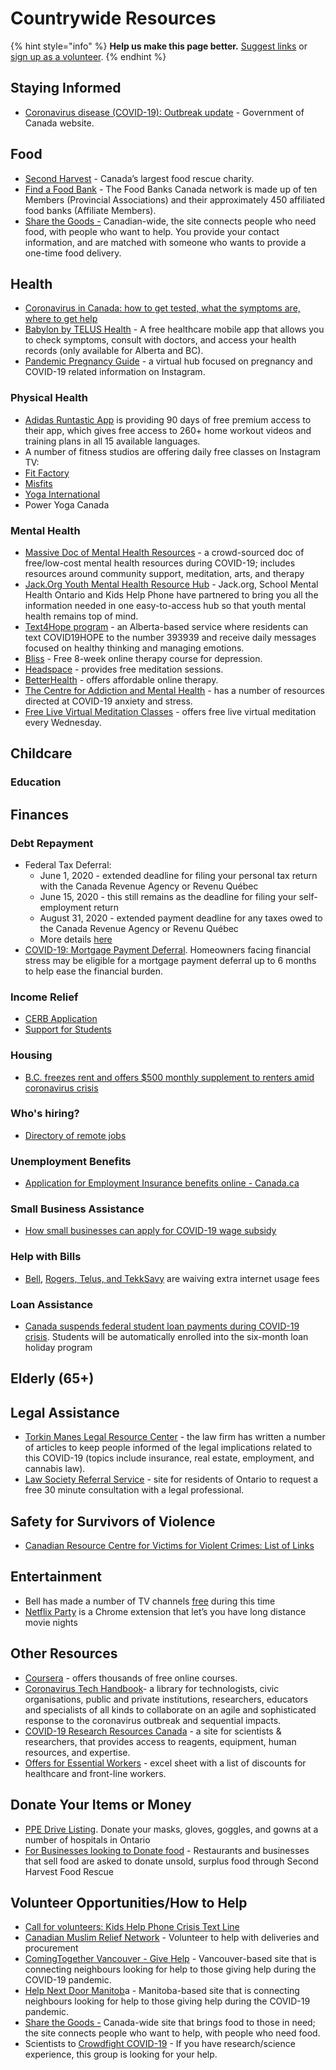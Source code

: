 # Countrywide Resources

{% hint style="info" %}
**Help us make this page better.** [Suggest links](https://forms.gle/ykTSst9uoWceo5fn8%20) or [sign up as a volunteer](https://forms.gle/8z7yuJyz1m76y4Hi8).
{% endhint %}

## Staying Informed

* [Coronavirus disease \(COVID-19\): Outbreak update](https://www.canada.ca/en/public-health/services/diseases/2019-novel-coronavirus-infection.html) - Government of Canada website. 

## Food

* [Second Harvest](https://secondharvest.ca/)  - Canada’s largest food rescue charity. 
* [Find a Food Bank](https://www.foodbankscanada.ca/utility-pages/find-a-food-bank.aspx) - The Food Banks Canada network is made up of ten Members \(Provincial Associations\) and their approximately 450 affiliated food banks \(Affiliate Members\).
* [Share the Goods -](https://www.sharethegoods.ca.) Canadian-wide, the site connects people who need food, with people who want to help. You provide your contact information, and are matched with someone who wants to provide a one-time food delivery.

## Health

* [Coronavirus in Canada: how to get tested, what the symptoms are, where to get help](https://www.macleans.ca/society/health/coronavirus-in-canada-how-to-get-tested-what-the-symptoms-are-where-to-get-help/?fbclid=IwAR2DU2ER4axgdowHLdz4aV2fGwLvyIds1OVmXC0JJbmYOQGzjWSgMXR2Rvw)
* [Babylon by TELUS Health](https://www.telus.com/en/on/health/personal/babylon) -  A free healthcare mobile app that allows you to check symptoms, consult with doctors, and access your health records \(only available for Alberta and BC\).
* [Pandemic Pregnancy Guide](https://www.instagram.com/pandemicpregnancyguide/) - a virtual hub focused on pregnancy and COVID-19 related information on Instagram. 

### Physical Health

* [Adidas Runtastic App](https://www.runtastic.com/checkout/results?experiments=benefits_footer&hide_progress_indicator=true&code=RNT-WBDA-XAVD&utm_campaign=home_workout_2020&utm_content=premium&utm_medium=email.newsletter&utm_source=runtastic&utm_term=2020-03-22&ut=65c587c02bf8a4a1166b9a262229377049160c2f&sc_src=email_2061300&sc_lid=24325610&sc_uid=nx6hB0LUkO&sc_llid=25137) is providing 90 days of free premium access to their app, which gives free access to 260+ home workout videos and training plans in all 15 available languages.
* A number of fitness studios are offering daily free classes on Instagram TV: 
* [Fit Factory](https://www.instagram.com/fitfactoryto/?hl=en)
* [Misfits](https://www.instagram.com/misfits/)
* [Yoga International](https://www.instagram.com/yoga_international/)
* Power Yoga Canada 

### Mental Health

* [Massive Doc of Mental Health Resources](http://bit.ly/covid19-mentalhealth) - a crowd-sourced doc of free/low-cost mental health resources during COVID-19; includes resources around community support, meditation, arts, and therapy
* [Jack.Org Youth Mental Health Resource Hub](https://jack.org/covid?fbclid=IwAR2_HkI2n0CSKaSPv8I45pB4vVMed5YboCX8aGPXZGsdsLp9fg_QTk5dAw4) - Jack.org, School Mental Health Ontario and Kids Help Phone have partnered to bring you all the information needed in one easy-to-access hub so that youth mental health remains top of mind.
* [Text4Hope program](https://www.albertahealthservices.ca/topics/Page17019.aspx) - an Alberta-based service where residents can text COVID19HOPE to the number 393939 and receive daily messages focused on healthy thinking and managing emotions.
* [Bliss](https://cimhs.com/) - Free 8-week online therapy course for depression.
* [Headspace](https://www.headspace.com/covid-19) - provides free meditation sessions. 
* [BetterHealth](https://www.betterhelp.com/) - offers affordable online therapy. 
* [The Centre for Addiction and Mental Health](https://www.camh.ca/en/health-info/mental-health-and-covid-19) - has a number of resources directed at COVID-19 anxiety and stress.
* [Free Live Virtual Meditation Classes](https://peakwellnessco.com/free-live-meditations/) - offers free live virtual meditation every Wednesday.

## Childcare

### Education

## Finances

### Debt Repayment

* Federal Tax Deferral: 
  * June 1, 2020 - extended deadline for filing your personal tax return with the Canada Revenue Agency or Revenu Québec 
  * June 15, 2020 - this still remains as the deadline for filing your self-employment return
  * August 31, 2020 - extended payment deadline for any taxes owed to the Canada Revenue Agency or Revenu Québec
  * More details [here](https://www.canada.ca/en/department-finance/news/2020/03/canadas-covid-19-economic-response-plan-support-for-canadians-and-businesses.html#Flexibility_for_Tax-filers)
* [COVID-19: Mortgage Payment Deferral](https://www.cmhc-schl.gc.ca/en/finance-and-investing/mortgage-loan-insurance/the-resource/covid19-understanding-mortgage-payment-deferral). Homeowners facing financial stress may be eligible for a mortgage payment deferral up to 6 months to help ease the financial burden.

### Income Relief

* [CERB Application](https://www.canada.ca/en/services/benefits/ei/cerb-application.html)
* [Support for Students](https://www.canada.ca/en/department-finance/news/2020/04/support-for-students-and-recent-graduates-impacted-by-covid-19.html)

### Housing

* [B.C. freezes rent and offers $500 monthly supplement to renters amid coronavirus crisis](https://www.thestar.com/news/canada/2020/03/25/bc-freezes-rent-and-offers-500-monthly-supplement-to-renters-amid-coronavirus-crisis.html)

### Who's hiring?

* [Directory of remote jobs](https://docs.google.com/spreadsheets/d/1M-8J7z605dcPhUjYfyiKVxuci0e4AWsDLo_tvs19C5M/htmlview?fbclid=IwAR3ZaSqQPNqeGQSBgrcET629Zf5XJQqqg5P9Ry5EyAOgC2Ly5uPukF607Vk)

### Unemployment Benefits

* [Application for Employment Insurance benefits online - Canada.ca](https://srv270.hrdc-drhc.gc.ca/AW/introduction?GoCTemplateCulture=en-CA)

### Small Business Assistance

* [How small businesses can apply for COVID-19 wage subsidy](https://globalnews.ca/news/6717963/coronavirus-how-to-apply-for-covid-19-wage-subsidy/)

### Help with Bills

* [Bell](https://www.bell.ca/Covid-19-update), [Rogers, Telus, and TekkSavy](https://globalnews.ca/news/6673413/coronavirus-rogers-data-overage-fees/) are waiving extra internet usage fees 

### Loan Assistance

* [Canada suspends federal student loan payments during COVID-19 crisis](https://www.cbc.ca/news/politics/covid-19-coronavirus-pandemic-student-loans-1.5502179). Students will be automatically enrolled into the six-month loan holiday program

## Elderly \(65+\)

## **Legal Assistance**

* [Torkin Manes Legal Resource Center](https://communications.torkinmanes.com/21/502/april-2020/newsletter%284%29.asp?sid=fe27d01c-3456-4516-8e86-5db304a77585&fbclid=IwAR1SSsMw-dzNS7u4Os3wRQnQa-HQRlBQ_Cr3g_3xvrkOux5rZ8V6nfsHfWU) - the law firm has written a number of articles to keep people informed of the legal implications related to this COVID-19 \(topics include insurance, real estate, employment, and cannabis law\). 
* [Law Society Referral Service](https://lsrs.lso.ca/lsrs/welcome) - site for residents of Ontario to request a free 30 minute consultation with a legal professional.

## Safety for Survivors of Violence

* [C](https://www.cbc.ca/news/politics/covid-19-coronavirus-pandemic-student-loans-1.5502179)[anadian Resource Centre for Victims for Violent Crimes: List of Links](https://crcvc.ca/links/)

## Entertainment

* Bell has made a number of TV channels [free](https://www.bell.ca/Whats-on/Free-Previews#EXT=TV_Mass_Soc_FreePreviews_COVID-19_Acq_031820_ab) during this time 
* [Netflix Party](https://www.netflixparty.com/) is a Chrome extension that let’s you have long distance movie nights

## Other Resources

* [Coursera](https://www.coursera.org/) - offers thousands of free online courses.
* [Coronavirus Tech Handbook](https://coronavirustechhandbook.com/home)- a library for technologists, civic organisations, public and private institutions, researchers, educators and specialists of all kinds to collaborate on an agile and sophisticated response to the coronavirus outbreak and sequential impacts.
* [COVID-19 Research Resources Canada](https://covid19resources.ca/) - a site for scientists & researchers, that provides access to reagents, equipment, human resources, and expertise.
* [Offers for Essential Workers](https://docs.google.com/spreadsheets/d/1v3ktrvxXaClgrbD1KUzKomceFWV3jAw_H7rk7N51Lt4/edit?usp=sharing) - excel sheet with a list of discounts for healthcare and front-line workers.  

## Donate Your Items or Money

* [PPE Drive Listing](https://theppedrive.com/ppe-drive-listing). Donate your masks, gloves, goggles, and gowns at a number of hospitals in Ontario
* [For Businesses looking to Donate food](https://foodrescue.ca/businesses) - Restaurants and businesses that sell food are asked to donate unsold, surplus food through Second Harvest Food Rescue

## Volunteer Opportunities/How to Help

* [Call for volunteers: Kids Help Phone Crisis Text Line](https://kidshelpphone.ca/get-involved/participate/call-volunteers-crisis-text-line/)
* [Canadian Muslim Relief Network](https://covid19relief.ca/getinvolved/) - Volunteer to help with deliveries and procurement
* [ComingTogether Vancouver - Give Help](https://www.comingtogethervancouver.org/give-help) - Vancouver-based site that is connecting neighbours looking for help to those giving help during the COVID-19 pandemic.
* [Help Next Door Manitob](https://helpnextdoormb.ca/)a - Manitoba-based site that is connecting neighbours looking for help to those giving help during the COVID-19 pandemic.
* [Share the Goods -](https://www.sharethegoods.ca.) Canada-wide site that brings food to those in need; the site connects people who want to help, with people who need food. 
* Scientists to [Crowdfight COVID-19](https://crowdfightcovid19.org/) - If you have research/science experience, this group is looking for your help.


